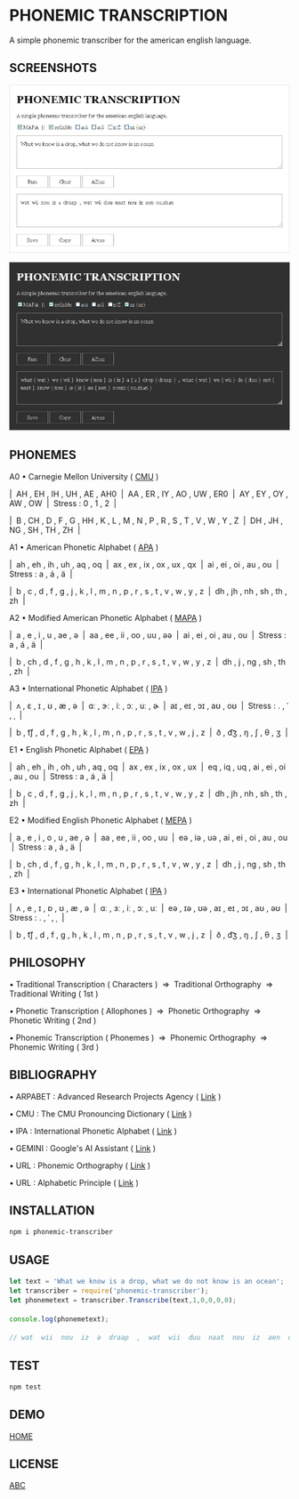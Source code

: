 # PHONEMIC TRANSCRIPTION

A simple phonemic transcriber for the american english language.

## SCREENSHOTS

![light-theme](docs/light.png)

![dark-theme](docs/dark.png)

## PHONEMES

A0 &#8226; Carnegie Mellon University (&nbsp;<a href="https://en.wikipedia.org/wiki/CMU_Pronouncing_Dictionary">CMU</a>&nbsp;)

|&nbsp; AH , EH , IH , UH , AE , AH0 &nbsp;|&nbsp; AA , ER , IY , AO , UW , ER0 &nbsp;|&nbsp; AY , EY , OY , AW , OW &nbsp;|&nbsp; Stress : 0 , 1 , 2 &nbsp;|

|&nbsp; B , CH , D , F , G , HH , K , L , M , N , P , R , S , T , V , W , Y , Z &nbsp;|&nbsp; DH , JH , NG , SH , TH , ZH &nbsp;|

A1 &#8226; American Phonetic Alphabet (&nbsp;<a href="https://github.com/armotus/phonemic-transcription">APA</a>&nbsp;)

|&nbsp; ah , eh , ih , uh , aq , oq &nbsp;|&nbsp; ax , ex , ix , ox , ux , qx &nbsp;|&nbsp; ai , ei , oi , au , ou &nbsp;|&nbsp; Stress : a , á , ä &nbsp;|

|&nbsp; b , c , d , f , g , j , k , l , m , n , p , r , s , t , v , w , y , z &nbsp;|&nbsp; dh , jh , nh , sh , th , zh &nbsp;|

A2 &#8226; Modified American Phonetic Alphabet (&nbsp;<a href="https://github.com/armotus/phonemic-transcription">MAPA</a>&nbsp;)

|&nbsp; a , e , i , u , ae , &#601; &nbsp;|&nbsp; aa , ee , ii , oo , uu , &#601;&#601; &nbsp;|&nbsp; ai , ei , oi , au , ou &nbsp;|&nbsp; Stress : a , á , ä &nbsp;|

|&nbsp; b , ch , d , f , g , h , k , l , m , n , p , r , s , t , v , w , y , z &nbsp;|&nbsp; dh , j , ng , sh , th , zh &nbsp;|

A3 &#8226; International Phonetic Alphabet (&nbsp;<a href="https://en.wikipedia.org/wiki/International_Phonetic_Alphabet">IPA</a>&nbsp;)

|&nbsp; &#652; , &#603; , &#618; , &#650; , &#230; , &#601; &nbsp;|&nbsp; &#593;&#720; , &#605;&#720; , &#105;&#720; , &#596;&#720; , &#117;&#720; , &#602; &nbsp;|&nbsp; a&#618; , e&#618; , &#596;&#618; , a&#650; , o&#650; &nbsp;|&nbsp; Stress : . , &#712; , &#716; &nbsp;|

|&nbsp; b , &#116;&#865;&#643; , d , f , g , h , k , l , m , n , p , r , s , t , v , w , j , z &nbsp;|&nbsp; &#240; , &#100;&#865;&#658; , &#331; , &#643; , &#952; , &#658; &nbsp;|

E1 &#8226; English Phonetic Alphabet (&nbsp;<a href="https://github.com/armotus/phonemic-transcription">EPA</a>&nbsp;)

|&nbsp; ah , eh , ih , oh , uh , aq , oq &nbsp;|&nbsp; ax , ex , ix , ox , ux &nbsp;|&nbsp; eq , iq , uq , ai , ei , oi , au , ou &nbsp;|&nbsp; Stress : a , á , ä &nbsp;|

|&nbsp; b , c , d , f , g , j , k , l , m , n , p , r , s , t , v , w , y , z &nbsp;|&nbsp; dh , jh , nh , sh , th , zh &nbsp;|

E2 &#8226; Modified English Phonetic Alphabet (&nbsp;<a href="https://github.com/armotus/phonemic-transcription">MEPA</a>&nbsp;)

|&nbsp; a , e , i , o , u , ae , &#601; &nbsp;|&nbsp; aa , ee , ii , oo , uu &nbsp;|&nbsp; e&#601; , i&#601; , u&#601; , ai , ei , oi , au , ou &nbsp;|&nbsp; Stress : a , á , ä &nbsp;|

|&nbsp; b , ch , d , f , g , h , k , l , m , n , p , r , s , t , v , w , y , z &nbsp;|&nbsp; dh , j , ng , sh , th , zh &nbsp;|

E3 &#8226; International Phonetic Alphabet (&nbsp;<a href="https://en.wikipedia.org/wiki/International_Phonetic_Alphabet">IPA</a>&nbsp;)

|&nbsp; &#652; , e , &#618; , &#594; , &#650; , &#230; , &#601; &nbsp;|&nbsp; &#593;&#720; , &#604;&#720; , &#105;&#720; , &#596;&#720; , &#117;&#720; &nbsp;|&nbsp; e&#601; , &#618;&#601; , &#650;&#601; , a&#618; , e&#618; , &#596;&#618; , a&#650; , &#601;&#650; &nbsp;|&nbsp; Stress : . , &#712; , &#716; &nbsp;|

|&nbsp; b , &#116;&#865;&#643; , d , f , g , h , k , l , m , n , p , r , s , t , v , w , j , z &nbsp;|&nbsp; &#240; , &#100;&#865;&#658; , &#331; , &#643; , &#952; , &#658; &nbsp;|

## PHILOSOPHY

&#8226; Traditional Transcription (&nbsp;Characters&nbsp;) &nbsp;&rArr;&nbsp; Traditional Orthography &nbsp;&rArr;&nbsp; Traditional Writing (&nbsp;1st&nbsp;)

&#8226; Phonetic Transcription (&nbsp;Allophones&nbsp;) &nbsp;&rArr;&nbsp; Phonetic Orthography &nbsp;&rArr;&nbsp; Phonetic Writing (&nbsp;2nd&nbsp;)

&#8226; Phonemic Transcription (&nbsp;Phonemes&nbsp;) &nbsp;&rArr;&nbsp; Phonemic Orthography &nbsp;&rArr;&nbsp; Phonemic Writing (&nbsp;3rd&nbsp;)

## BIBLIOGRAPHY

&#8226; ARPABET : Advanced Research Projects Agency (&nbsp;<a href="https://en.wikipedia.org/wiki/ARPABET">Link</a>&nbsp;)

&#8226; CMU : The CMU Pronouncing Dictionary (&nbsp;<a href="https://en.wikipedia.org/wiki/CMU_Pronouncing_Dictionary">Link</a>&nbsp;)

&#8226; IPA : International Phonetic Alphabet (&nbsp;<a href="https://en.wikipedia.org/wiki/International_Phonetic_Alphabet">Link</a>&nbsp;)

&#8226; GEMINI : Google's AI Assistant (&nbsp;<a href="https://en.wikipedia.org/wiki/Gemini_(chatbot)">Link</a>&nbsp;)

&#8226; URL : Phonemic Orthography (&nbsp;<a href="https://en.wikipedia.org/wiki/Phonemic_orthography">Link</a>&nbsp;)

&#8226; URL : Alphabetic Principle (&nbsp;<a href="https://en.wikipedia.org/wiki/Alphabetic_principle">Link</a>&nbsp;)

## INSTALLATION

```bash
npm i phonemic-transcriber
```

## USAGE

```js
let text = 'What we know is a drop, what we do not know is an ocean';
let transcriber = require('phonemic-transcriber');
let phonemetext = transcriber.Transcribe(text,1,0,0,0,0);

console.log(phonemetext);

// wat  wii  nou  iz  ə  draap  ,  wat  wii  duu  naat  nou  iz  aen  ou.shən
```

## TEST

```bash
npm test
```

## DEMO

[HOME](https://armotus.github.io/phonemic-transcription)

## LICENSE

[ABC](abc/abc.md)